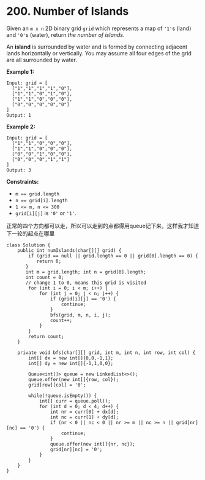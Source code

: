 # 200. Number of Islands

Given an `m x n` 2D binary grid `grid` which represents a map of `'1'`s (land) and `'0'`s (water), return _the number of islands_.

An **island** is surrounded by water and is formed by connecting adjacent lands horizontally or vertically. You may assume all four edges of the grid are all surrounded by water.

&#x20;

**Example 1:**

```
Input: grid = [
  ["1","1","1","1","0"],
  ["1","1","0","1","0"],
  ["1","1","0","0","0"],
  ["0","0","0","0","0"]
]
Output: 1
```

**Example 2:**

```
Input: grid = [
  ["1","1","0","0","0"],
  ["1","1","0","0","0"],
  ["0","0","1","0","0"],
  ["0","0","0","1","1"]
]
Output: 3
```

&#x20;

**Constraints:**

* `m == grid.length`
* `n == grid[i].length`
* `1 <= m, n <= 300`
* `grid[i][j]` is `'0'` or `'1'`.

正常的四个方向都可以走，所以可以走到的点都得用queue记下来，这样我才知道下一轮的起点在哪里

```
class Solution {
    public int numIslands(char[][] grid) {
        if (grid == null || grid.length == 0 || grid[0].length == 0) {
           return 0;
       }
       int m = grid.length; int n = grid[0].length;
       int count = 0;
       // change 1 to 0, means this grid is visited
        for (int i = 0; i < m; i++) {
            for (int j = 0; j < n; j++) {
                if (grid[i][j] == '0') {
                    continue;
                }
                bfs(grid, m, n, i, j);
                count++;
            }
        }
        return count;
    }
    
    private void bfs(char[][] grid, int m, int n, int row, int col) {
        int[] dx = new int[]{0,0,-1,1};
        int[] dy = new int[]{-1,1,0,0};

        Queue<int[]> queue = new LinkedList<>();
        queue.offer(new int[]{row, col});
        grid[row][col] = '0';

        while(!queue.isEmpty()) {
            int[] curr = queue.poll();
            for (int d = 0; d < 4; d++) {
                int nr = curr[0] + dx[d];
                int nc = curr[1] + dy[d];
                if (nr < 0 || nc < 0 || nr >= m || nc >= n || grid[nr][nc] == '0') {
                    continue;
                }
                queue.offer(new int[]{nr, nc});
                grid[nr][nc] = '0';
            }
        }
    }
}
```
